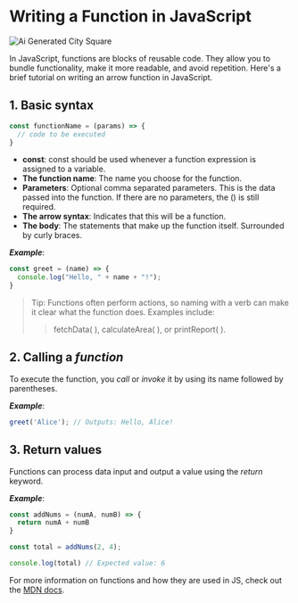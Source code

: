 # Writing a Function in JavaScript

![Ai Generated City Square](https://images.unsplash.com/photo-1712246754649-119c1cef4a43?w=700&auto=format&fit=crop&q=60&ixlib=rb-4.0.3&ixid=M3wxMjA3fDB8MHxzZWFyY2h8MjB8fGFpJTIwZ2VuZXJhdGVkfGVufDB8fDB8fHww/image)

In JavaScript, functions are blocks of reusable code. They allow you to bundle functionality, make it more readable, and avoid repetition. Here's a brief tutorial on writing an arrow function in JavaScript.

## 1. **Basic syntax**

```javascript
const functionName = (params) => {
  // code to be executed
}
```

+ **const**: const should be used whenever a function expression is assigned to a variable.
+ **The function name**: The name you choose for the function.
+ **Parameters**: Optional comma separated parameters. This is the data passed into the function. If there are no parameters, the () is still required.
+ **The arrow syntax**: Indicates that this will be a function.
+ **The body**: The statements that make up the function itself. Surrounded by curly braces.

***Example***:

```javascript 
const greet = (name) => {
  console.log("Hello, " + name + "!");
}
```

> Tip: Functions often perform actions, so naming with a verb can make it clear what the function does. Examples include:
>> fetchData( ), 
>> calculateArea( ), or
>> printReport( ). 

## 2. **Calling a *function***

To execute the function, you *call* or *invoke* it by using its name followed by parentheses.

**_Example_**:

```javascript
greet('Alice'); // Outputs: Hello, Alice!
```

## 3. Return values

Functions can process data input and output a value using the *return* keyword.

___Example___: 

```javascript
const addNums = (numA, numB) => {
  return numA + numB
}

const total = addNums(2, 4);

console.log(total) // Expected value: 6
```

For more information on functions and how they are used in JS, check out the 
[MDN docs](https://developer.mozilla.org/en-US/docs/Web/JavaScript/Guide/Functions).
